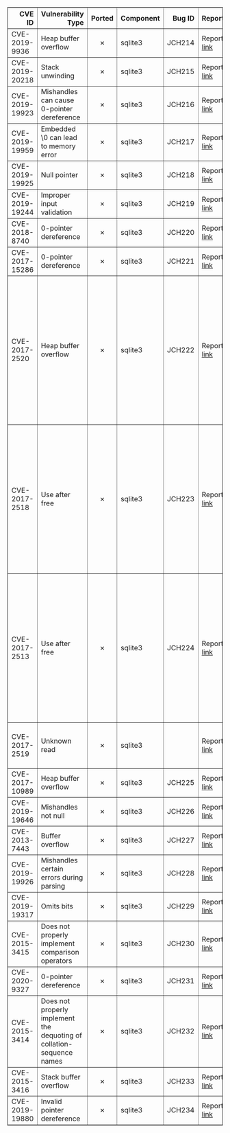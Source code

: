 <table border="1" class="dataframe">
  <thead>
    <tr style="text-align: right;">
      <th>CVE ID</th>
      <th>Vulnerability Type</th>
      <th>Ported</th>
      <th>Component</th>
      <th>Bug ID</th>
      <th>Report</th>
      <th>Fix</th>
      <th>Notes</th>
    </tr>
  </thead>
  <tbody>
    <tr>
      <td>CVE-2019-9936</td>
      <td>Heap buffer overflow</td>
      <td><center>&#10007;</center></td>
      <td>sqlite3</td>
      <td>JCH214</td>
      <td>Report <a href="https://sqlite.org/src/info/b3fa58dd7403dbd4">link</a></td>
      <td>Fix <a href="https://sqlite.org/src/info/b3fa58dd7403dbd4">link</a></td>
      <td></td>
    </tr>
    <tr>
      <td>CVE-2019-20218</td>
      <td>Stack unwinding</td>
      <td><center>&#10007;</center></td>
      <td>sqlite3</td>
      <td>JCH215</td>
      <td>Report <a href="https://cve.mitre.org/cgi-bin/cvename.cgi?name=CVE-2019-20218">link</a></td>
      <td>Fix <a href="https://github.com/sqlite/sqlite/commit/a6c1a71cde082e09750465d5675699062922e387">link</a></td>
      <td></td>
    </tr>
    <tr>
      <td>CVE-2019-19923</td>
      <td>Mishandles can cause 0-pointer dereference</td>
      <td><center>&#10007;</center></td>
      <td>sqlite3</td>
      <td>JCH216</td>
      <td>Report <a href="https://cve.mitre.org/cgi-bin/cvename.cgi?name=CVE-2019-19923">link</a></td>
      <td>Fix <a href="https://github.com/sqlite/sqlite/commit/396afe6f6aa90a31303c183e11b2b2d4b7956b35">link</a></td>
      <td></td>
    </tr>
    <tr>
      <td>CVE-2019-19959</td>
      <td>Embedded \0 can lead to memory error</td>
      <td><center>&#10007;</center></td>
      <td>sqlite3</td>
      <td>JCH217</td>
      <td>Report <a href="https://cve.mitre.org/cgi-bin/cvename.cgi?name=CVE-2019-19959">link</a></td>
      <td>Fix <a href="https://github.com/sqlite/sqlite/commit/d8f2d46cbc9925e034a68aaaf60aad788d9373c1">link</a></td>
      <td></td>
    </tr>
    <tr>
      <td>CVE-2019-19925</td>
      <td>Null pointer</td>
      <td><center>&#10007;</center></td>
      <td>sqlite3</td>
      <td>JCH218</td>
      <td>Report <a href="https://cve.mitre.org/cgi-bin/cvename.cgi?name=CVE-2019-19925">link</a></td>
      <td>Fix <a href="https://github.com/sqlite/sqlite/commit/54d501092d88c0cf89bec4279951f548fb0b8618">link</a></td>
      <td></td>
    </tr>
    <tr>
      <td>CVE-2019-19244</td>
      <td>Improper input validation</td>
      <td><center>&#10007;</center></td>
      <td>sqlite3</td>
      <td>JCH219</td>
      <td>Report <a href="https://github.com/sqlite/sqlite/commit/e59c562b3f6894f84c715772c4b116d7b5c01348">link</a></td>
      <td>Fix <a href="https://github.com/sqlite/sqlite/commit/e59c562b3f6894f84c715772c4b116d7b5c01348">link</a></td>
      <td></td>
    </tr>
    <tr>
      <td>CVE-2018-8740</td>
      <td>0-pointer dereference</td>
      <td><center>&#10007;</center></td>
      <td>sqlite3</td>
      <td>JCH220</td>
      <td>Report <a href="https://bugs.launchpad.net/ubuntu/+source/sqlite3/+bug/1756349">link</a></td>
      <td>Fix <a href="https://www.sqlite.org/cgi/src/vdiff?from=1774f1c3baf0bc3d&to=d75e67654aa9620b">link</a></td>
      <td></td>
    </tr>
    <tr>
      <td>CVE-2017-15286</td>
      <td>0-pointer dereference</td>
      <td><center>&#10007;</center></td>
      <td>sqlite3</td>
      <td>JCH221</td>
      <td>Report <a href="https://github.com/Ha0Team/crash-of-sqlite3/blob/master/poc.md">link</a></td>
      <td>Fix <a href="https://www.sqlite.org/src/info/5d0ceb8dcdef92cd">link</a></td>
      <td></td>
    </tr>
    <tr>
      <td>CVE-2017-2520</td>
      <td>Heap buffer overflow</td>
      <td><center>&#10007;</center></td>
      <td>sqlite3</td>
      <td>JCH222</td>
      <td>Report <a href="https://bugs.chromium.org/p/oss-fuzz/issues/detail?id=384.">link</a></td>
      <td>Fix <a href="https://www.sqlite.org/src/info/2dc7eeb5b4d2eaf1">link</a></td>
      <td>Only for certain Apple products. iOS before 10.3.2 is affected. macOS before 10.12.5 is affected. tvOS before 10.2.1 is affected. watchOS before 3.2.2 is affected</td>
    </tr>
    <tr>
      <td>CVE-2017-2518</td>
      <td>Use after free</td>
      <td><center>&#10007;</center></td>
      <td>sqlite3</td>
      <td>JCH223</td>
      <td>Report <a href="https://bugs.chromium.org/p/oss-fuzz/issues/detail?id=199">link</a></td>
      <td>Fix <a href="https://www.sqlite.org/src/info/0a98c8d76ac86412">link</a></td>
      <td>Only for certain Apple products. iOS before 10.3.2 is affected. macOS before 10.12.5 is affected. tvOS before 10.2.1 is affected. watchOS before 3.2.2 is affected.</td>
    </tr>
    <tr>
      <td>CVE-2017-2513</td>
      <td>Use after free</td>
      <td><center>&#10007;</center></td>
      <td>sqlite3</td>
      <td>JCH224</td>
      <td>Report <a href="https://bugs.chromium.org/p/oss-fuzz/issues/detail?id=171">link</a></td>
      <td>Fix <a href="https://www.sqlite.org/src/info/c5dbc599b910c02a">link</a></td>
      <td>Only for certain Apple products. iOS before 10.3.2 is affected. macOS before 10.12.5 is affected. tvOS before 10.2.1 is affected. watchOS before 3.2.2 is affected.</td>
    </tr>
    <tr>
      <td>CVE-2017-2519</td>
      <td>Unknown read</td>
      <td><center>&#10007;</center></td>
      <td>sqlite3</td>
      <td></td>
      <td>Report <a href="https://bugs.chromium.org/p/oss-fuzz/issues/detail?id=288">link</a></td>
      <td></td>
      <td>The report isn't explicit enough. Code disappeared.</td>
    </tr>
    <tr>
      <td>CVE-2017-10989</td>
      <td>Heap buffer overflow</td>
      <td><center>&#10007;</center></td>
      <td>sqlite3</td>
      <td>JCH225</td>
      <td>Report <a href="https://bugs.launchpad.net/ubuntu/+source/sqlite3/+bug/1700937">link</a></td>
      <td>Fix <a href="https://sqlite.org/src/info/66de6f4a">link</a></td>
      <td></td>
    </tr>
    <tr>
      <td>CVE-2019-19646</td>
      <td>Mishandles not null</td>
      <td><center>&#10007;</center></td>
      <td>sqlite3</td>
      <td>JCH226</td>
      <td>Report <a href="https://cve.mitre.org/cgi-bin/cvename.cgi?name=CVE-2019-19646">link</a></td>
      <td>Fix <a href="https://github.com/sqlite/sqlite/commit/926f796e8feec15f3836aa0a060ed906f8ae04d3,Fix">link</a> <a href="https://github.com/sqlite/sqlite/commit/ebd70eedd5d6e6a890a670b5ee874a5eae86b4dd">link</a></td>
      <td>2 fixes.</td>
    </tr>
    <tr>
      <td>CVE-2013-7443</td>
      <td>Buffer overflow</td>
      <td><center>&#10007;</center></td>
      <td>sqlite3</td>
      <td>JCH227</td>
      <td>Report <a href="https://www.openwall.com/lists/oss-security/2015/07/14/5">link</a></td>
      <td>Fix <a href="https://www.sqlite.org/src/info/ac5852d6403c9c96">link</a></td>
      <td></td>
    </tr>
    <tr>
      <td>CVE-2019-19926</td>
      <td>Mishandles certain errors during parsing</td>
      <td><center>&#10007;</center></td>
      <td>sqlite3</td>
      <td>JCH228</td>
      <td>Report <a href="https://cve.mitre.org/cgi-bin/cvename.cgi?name=CVE-2019-19926">link</a></td>
      <td>Fix <a href="https://github.com/sqlite/sqlite/commit/8428b3b437569338a9d1e10c4cd8154acbe33089">link</a></td>
      <td></td>
    </tr>
    <tr>
      <td>CVE-2019-19317</td>
      <td>Omits bits</td>
      <td><center>&#10007;</center></td>
      <td>sqlite3</td>
      <td>JCH229</td>
      <td>Report <a href="https://cve.mitre.org/cgi-bin/cvename.cgi?name=CVE-2019-19317">link</a></td>
      <td>Fix <a href="https://github.com/sqlite/sqlite/commit/522ebfa7cee96fb325a22ea3a2464a63485886a8">link</a></td>
      <td></td>
    </tr>
    <tr>
      <td>CVE-2015-3415</td>
      <td>Does not properly implement comparison operators</td>
      <td><center>&#10007;</center></td>
      <td>sqlite3</td>
      <td>JCH230</td>
      <td>Report <a href="https://seclists.org/bugtraq/2015/Apr/97">link</a></td>
      <td>Fix <a href="https://www.sqlite.org/src/info/02e3c88fbf6abdcf">link</a></td>
      <td></td>
    </tr>
    <tr>
      <td>CVE-2020-9327</td>
      <td>0-pointer dereference</td>
      <td><center>&#10007;</center></td>
      <td>sqlite3</td>
      <td>JCH231</td>
      <td>Report <a href="https://security-tracker.debian.org/tracker/CVE-2020-9327">link</a></td>
      <td>Fix <a href="https://www.sqlite.org/cgi/src/info/9d0d4ab95dc0c56e,Fix">link</a> <a href="https://www.sqlite.org/cgi/src/info/abc473fb8fb99900">link</a></td>
      <td></td>
    </tr>
    <tr>
      <td>CVE-2015-3414</td>
      <td>Does not properly implement the dequoting of collation-sequence names</td>
      <td><center>&#10007;</center></td>
      <td>sqlite3</td>
      <td>JCH232</td>
      <td>Report <a href="https://seclists.org/bugtraq/2015/Apr/97">link</a></td>
      <td>Fix <a href="https://www.sqlite.org/src/info/eddc05e7bb31fae7">link</a></td>
      <td></td>
    </tr>
    <tr>
      <td>CVE-2015-3416</td>
      <td>Stack buffer overflow</td>
      <td><center>&#10007;</center></td>
      <td>sqlite3</td>
      <td>JCH233</td>
      <td>Report <a href="https://seclists.org/bugtraq/2015/Apr/97">link</a></td>
      <td>Fix <a href="https://www.sqlite.org/src/info/c494171f77dc2e5e">link</a></td>
      <td></td>
    </tr>
    <tr>
      <td>CVE-2019-19880</td>
      <td>Invalid pointer dereference</td>
      <td><center>&#10007;</center></td>
      <td>sqlite3</td>
      <td>JCH234</td>
      <td>Report <a href="https://cve.mitre.org/cgi-bin/cvename.cgi?name=CVE-2019-19880">link</a></td>
      <td>Fix <a href="https://github.com/sqlite/sqlite/commit/75e95e1fcd52d3ec8282edb75ac8cd0814095d54">link</a></td>
      <td></td>
    </tr>
  </tbody>
</table>